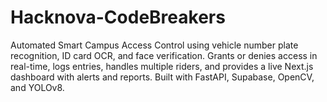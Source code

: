 # Hacknova-CodeBreakers
Automated Smart Campus Access Control using vehicle number plate recognition, ID card OCR, and face verification. Grants or denies access in real-time, logs entries, handles multiple riders, and provides a live Next.js dashboard with alerts and reports. Built with FastAPI, Supabase, OpenCV, and YOLOv8.
